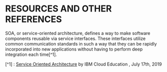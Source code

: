 # RESOURCES AND OTHER REFERENCES

SOA, or service-oriented architecture, defines a way to make software components reusable via service interfaces. These interfaces utilize common communication standards in such a way that they can be rapidly incorporated into new applications without having to perform deep integration each time[^1].

[^1] : [Service Oriented Architecture](https://www.ibm.com/in-en/cloud/learn/soa) by IBM Cloud Education , July 17th, 2019